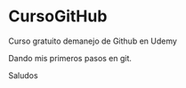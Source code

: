 # CursoGitHub
Curso gratuito demanejo de Github en Udemy

Dando mis primeros pasos en git.

Saludos
